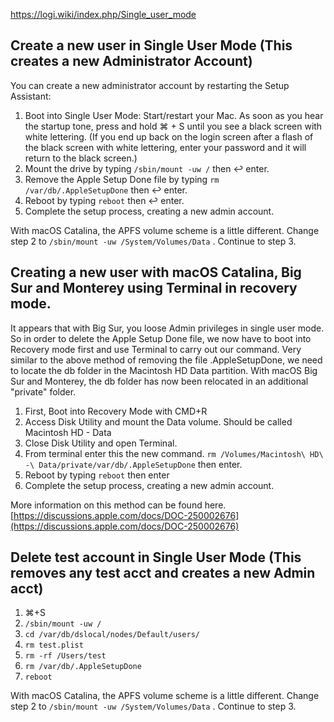 https://logi.wiki/index.php/Single_user_mode
## Create a new user in Single User Mode (This creates a new Administrator Account)

You can create a new administrator account by restarting the Setup Assistant:

1. Boot into Single User Mode: Start/restart your Mac. As soon as you hear the startup tone, press and hold ⌘ + S until you see a black screen with white lettering. (If you end up back on the login screen after a flash of the black screen with white lettering, enter your password and it will return to the black screen.)
2. Mount the drive by typing `/sbin/mount -uw /` then ↩ enter.
3. Remove the Apple Setup Done file by typing `rm /var/db/.AppleSetupDone` then ↩ enter.
4. Reboot by typing `reboot` then ↩ enter.
5. Complete the setup process, creating a new admin account.

With macOS Catalina, the APFS volume scheme is a little different. Change step 2 to `/sbin/mount -uw /System/Volumes/Data` . Continue to step 3.

## Creating a new user with macOS Catalina, Big Sur and Monterey using Terminal in recovery mode.

It appears that with Big Sur, you loose Admin privileges in single user mode. So in order to delete the Apple Setup Done file, we now have to boot into Recovery mode first and use Terminal to carry out our command. Very similar to the above method of removing the file .AppleSetupDone, we need to locate the db folder in the Macintosh HD Data partition. With macOS Big Sur and Monterey, the db folder has now been relocated in an additional "private" folder.

1. First, Boot into Recovery Mode with CMD+R
2. Access Disk Utility and mount the Data volume. Should be called Macintosh HD - Data
3. Close Disk Utility and open Terminal.
4. From terminal enter this the new command. `rm /Volumes/Macintosh\ HD\ -\ Data/private/var/db/.AppleSetupDone` then enter.
5. Reboot by typing `reboot` then enter
6. Complete the setup process, creating a new admin account.

More information on this method can be found here. [https://discussions.apple.com/docs/DOC-250002676](https://discussions.apple.com/docs/DOC-250002676)

## Delete test account in Single User Mode (This removes any test acct and creates a new Admin acct)

1. ⌘+S
2. `/sbin/mount -uw /`
3. `cd /var/db/dslocal/nodes/Default/users/`
4. `rm test.plist`
5. `rm -rf /Users/test`
6. `rm /var/db/.AppleSetupDone`
7. `reboot`

With macOS Catalina, the APFS volume scheme is a little different. Change step 2 to `/sbin/mount -uw /System/Volumes/Data` . Continue to step 3.